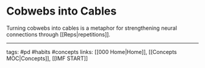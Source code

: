 # Cobwebs into Cables
Turning cobwebs into cables is a metaphor for strengthening neural connections through [[Reps|repetitions]].

---
tags: #pd #habits #concepts
links:  [[000 Home|Home]], [[Concepts MOC|Concepts]], [[IMF START]]